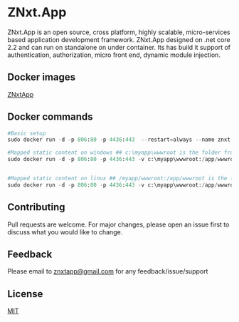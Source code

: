 # ZNxt.App

ZNxt.App is an open source, cross platform, highly scalable, micro-services based application development framework.
ZNxt.App designed on .net core 2.2 and can run on standalone on under container. 
Its has build it support of authentication, authorization, micro front end, dynamic module injection. 


## Docker images 


[ZNxtApp](https://cloud.docker.com/u/choudhurykhanin/repository/docker/choudhurykhanin/znxtapp)

## Docker commands

```python
#Basic setup 
sudo docker run -d -p 806:80 -p 4436:443  --restart=always --name znxt-app-run  choudhurykhanin/znxtapp:latest

#Mapped static content on windows ## c:\myapp\wwwroot is the folder from your application static content
sudo docker run -d -p 806:80 -p 4436:443 -v c:\myapp\wwwroot:/app/wwwroot --restart=always --name znxt-app-run  choudhurykhanin/znxtapp:latest


#Mapped static content on linux ## /myapp/wwwroot:/app/wwwroot is the folder from your application static content
sudo docker run -d -p 806:80 -p 4436:443 -v c:\myapp\wwwroot:/app/wwwroot --restart=always --name znxt-app-run  choudhurykhanin/znxtapp:latest

```

## Contributing
Pull requests are welcome. For major changes, please open an issue first to discuss what you would like to change.


## Feedback 
Please email to znxtapp@gmail.com for any feedback/issue/support

## License
[MIT](https://choosealicense.com/licenses/mit/)
